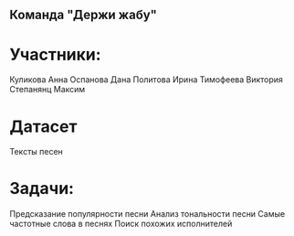 ## Команда "Держи жабу"

# Участники:
Куликова Анна
Оспанова Дана
Политова Ирина
Тимофеева Виктория
Степанянц Максим

# Датасет
Тексты песен

# Задачи:
Предсказание популярности песни
Анализ тональности песни
Самые частотные слова в песнях
Поиск похожих исполнителей
